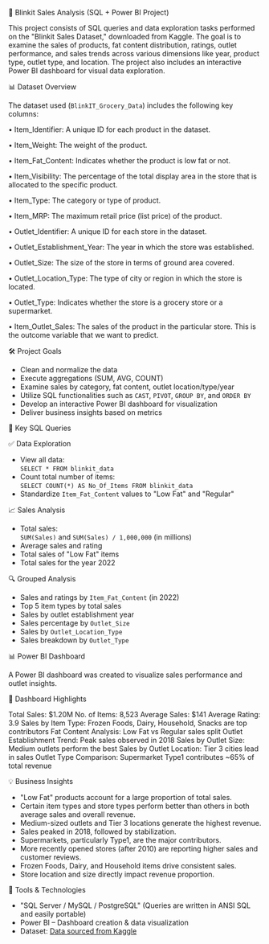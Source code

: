 🛒 Blinkit Sales Analysis (SQL + Power BI Project)

This project consists of SQL queries and data exploration tasks performed on the "Blinkit Sales Dataset," downloaded from Kaggle. The goal is to examine the sales of products, fat content distribution, ratings, outlet performance, and sales trends across various dimensions like year, product type, outlet type, and location. The project also includes an interactive Power BI dashboard for visual data exploration.

📊 Dataset Overview

The dataset used (`BlinkIT_Grocery_Data`) includes the following key columns:

• Item_Identifier: A unique ID for each product in the dataset.

•	Item_Weight: The weight of the product.

•	Item_Fat_Content: Indicates whether the product is low fat or not.

•	Item_Visibility: The percentage of the total display area in the store that is allocated to the specific product.

•	Item_Type: The category or type of product.

•	Item_MRP: The maximum retail price (list price) of the product.

•	Outlet_Identifier: A unique ID for each store in the dataset.

•	Outlet_Establishment_Year: The year in which the store was established.

•	Outlet_Size: The size of the store in terms of ground area covered.

•	Outlet_Location_Type: The type of city or region in which the store is located.

•	Outlet_Type: Indicates whether the store is a grocery store or a supermarket.

•	Item_Outlet_Sales: The sales of the product in the particular store. This is the outcome variable that we want to predict.

🛠️ Project Goals

- Clean and normalize the data
- Execute aggregations (SUM, AVG, COUNT)
- Examine sales by category, fat content, outlet location/type/year
- Utilize SQL functionalities such as `CAST`, `PIVOT`, `GROUP BY`, and `ORDER BY`
- Develop an interactive Power BI dashboard for visualization
- Deliver business insights based on metrics

📌 Key SQL Queries

✅ Data Exploration

- View all data:  
  `SELECT * FROM blinkit_data`
- Count total number of items:  
  `SELECT COUNT(*) AS No_Of_Items FROM blinkit_data`
- Standardize `Item_Fat_Content` values to "Low Fat" and "Regular"

📈 Sales Analysis

- Total sales:  
  `SUM(Sales)` and `SUM(Sales) / 1,000,000` (in millions)
- Average sales and rating
- Total sales of "Low Fat" items
- Total sales for the year 2022

🔍 Grouped Analysis

- Sales and ratings by `Item_Fat_Content` (in 2022)
- Top 5 item types by total sales
- Sales by outlet establishment year
- Sales percentage by `Outlet_Size`
- Sales by `Outlet_Location_Type`
- Sales breakdown by `Outlet_Type`

📊 Power BI Dashboard

A Power BI dashboard was created to visualize sales performance and outlet insights.

🔑 Dashboard Highlights

  Total Sales: $1.20M
  No. of Items: 8,523
  Average Sales: $141
  Average Rating: 3.9
  Sales by Item Type: Frozen Foods, Dairy, Household, Snacks are top contributors
  Fat Content Analysis: Low Fat vs Regular sales split
  Outlet Establishment Trend: Peak sales observed in 2018
  Sales by Outlet Size: Medium outlets perform the best
  Sales by Outlet Location: Tier 3 cities lead in sales
  Outlet Type Comparison: Supermarket Type1 contributes ~65% of total revenue

💡 Business Insights

- "Low Fat" products account for a large proportion of total sales.
- Certain item types and store types perform better than others in both average sales and overall revenue.
- Medium-sized outlets and Tier 3 locations generate the highest revenue.
- Sales peaked in 2018, followed by stabilization.
- Supermarkets, particularly Type1, are the major contributors.
- More recently opened stores (after 2010) are reporting higher sales and customer reviews.
- Frozen Foods, Dairy, and Household items drive consistent sales.
- Store location and size directly impact revenue proportion.

🧰 Tools & Technologies

- "SQL Server / MySQL / PostgreSQL" (Queries are written in ANSI SQL and easily portable)
- Power BI – Dashboard creation & data visualization
- Dataset: [Data sourced from Kaggle](https://www.kaggle.com/datasets/mukeshgadri/blinkit-dataset?select=Tableau+BlinkIT+Grocery+Project+U16955293080+%284%29.xlsx)

